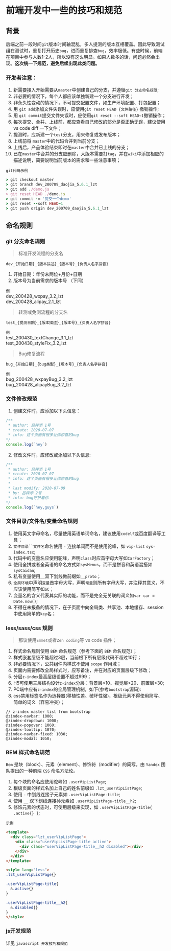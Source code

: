 # 前端开发中一些的技巧和规范

## 背景

后端之前一段时间`git`版本时间轴混乱，多人提测的版本互相覆盖。因此导致测试组在测试时，重复打开历史`bug`，进而重复排查`bug`，效率极低。有些时候，前端在项目中参与人数1-2人，所以没有这么明显。如果人数多的话，问题必然会出现。**这次统一下规范，避免后续出现此类问题。**

### 开发者注意：

1. 新需要接入开始需要从`master`中创建自己的分支，并遵循`git 分支命名规范`;
2. 非必要的情况下，每个人都应该单独新建一个分支进行开发；
3. 非永久性变动的情况下，不可提交配置文件，如生产环境配置、打包配置；
4. 用 `git add`添加文件失误时，应使用`git reset HEAD {文件路径}` 撤销操作;
5. 用 `git commit`提交文件失误时，应使用`git reset --soft HEAD~1`撤销操作；
6. 每次提交、合并、上线前，都应查看自己修改的部分是否正确无误，建议使用 vs code diff 一下文件；
7. 提测时，应新建一个`test`分支，用来修复或发布版本；
8. 上线前将 `master`中的代码合并到当前分支；
9. 上线后，产品体验结束即时在`master`中合并已上线的分支；
10. 已在`master`中合并的分支应删除，大版本需要打`tag`，并在`wiki`中添加相应的描述说明，简要说明当前版本的需求和一些注意事项；

`git代码示例`
``` ruby
> git checkout master
> git branch dev_200709_daojia_5.6.1_lzt
> git add ./demo.js
> git reset HEAD ./demo.js
> git commit -m '提交一个demo'
> git reset --soft HEAD~1
> git push origin dev_200709_daojia_5.6.1_lzt
```

## 命名规则

### git 分支命名规则

> 标准开发流程的分支名

`dev_{开始日期}_{版本描述}_{版本号}_{负责人名字拼音}`

1.  开始日期：年份末两位+月份+日期
2.  版本号为当前需求的版本号
（下同）

`例`  
dev_200428_wxpay_3.2_lzt  
dev_200428_alipay_2.1_lzt

>  转测或免测流程的分支名

`test_{提测日期}_{版本描述}_{版本号}_{负责人名字拼音}`

`例`  
test_200430_textChange_3.1_lzt  
test_200430_styleFix_3.2_lzt

>  Bug修复流程

`bug_{开始日期}_{bug类型}_{版本号}_{负责人名字拼音}`

`例`  
bug_200428_wxpayBug_3.2_lzt  
bug_200428_alipayBug_3.2_lzt

### 文件修改规范

1. 创建文件时，应添加以下头信息：

``` js
/** 
 * author: 吕梓添 1号
 * create: 2020-07-07
 * info: 这个页面有很多让你惊喜的bug
*/
console.log(`hey`)
```
2. 修改文件时，应修改或添加以下头信息:
``` js
/** 
 * author: 吕梓添 1号
 * create: 2020-07-07
 * info: 这个页面有很多让你惊喜的bug
 * 
 * last modify: 2020-07-09
 * by: 吕梓添 2号
 * info: bug守护着你
*/
console.log(`hey,guys`)
```

### 文件目录/文件名/变量命名规则

1. 使用英文字母命名，尽量使用英语单词命名，建议使用`codelf`或百度翻译等工具；
2. `文件目录``文件名`命名使用 `-` 连接单词而不是使用驼峰，如 `vip-list` `sys-index.tsx`;
3. 代码中的变量名应使用驼峰，声明`class`时应首字母大写如`CarFactory`；
4. 使用全拼或者全英语的命名方式如`sysMenus`，而不是拼音和英语混搭如`sysCaidan`;
5. 私有变量使用`__`双下划线做前缀如`__proto`；
6. `全局环境`中声明`变量`首字母大写，声明`常量`则所有字母大写，并注释其意义，不应该使用简写如`SC`；
7. 变量名的含义代表其实际的功能，而不是完全无关联的词义如`var car = Date.now()`;
8. 不得在未报备的情况下，在子页面中向全局类、共享池、本地缓存、session中使用简单的`key`名；

### less/sass/css 规则

> 那议使用`Emmet`或者`Zen coding`等 vs code 插件；

1. 样式命名规则使用 `BEM` 命名规范（参考下面的 `BEM` 命名规范）； 
2. 样式嵌套层级不能超过3层，当前根下所有层级代码不超过10行；
3. 非必要情况下，公共组件内样式不使用 `scope` 作用域；
4. 页面内需要修改全局样式时，应写备注，并在对应的页面层级下修改；
5. 分层`z-index`最高层级设置不超过999；
6. H5可使用三层结构设计`z-index`分层：背景层<10、视觉层<20、前置层<30;
7. PC端中应有`z-index`的全局管理机制，如下(参考`bootstrap`源码):
8. css禁用标签名作为选择器(移植性差、破坏性强)，根级元素不得使用简写、简单的词义（容易冲突）；


``` less
// z-index master list from bootstrap
@zindex-navbar: 1000;
@zindex-dropdown: 1000;
@zindex-popover: 1060;
@zindex-tooltip: 1070;
@zindex-navbar-fixed: 1030;
@zindex-modal: 1050;
```


### BEM 样式命名规范

`Bem` 是块（block）、元素（element）、修饰符（modifier）的简写，由 `Yandex` 团队提出的一种前端 `CSS` 命名方法论。

1. 每个块的命名应使用驼峰如 `.userVipListPage`;
2. 根级页面的样式名加上自己的姓名前缀如 `.lzt_userVipListPage`;
3. 使用 `-` 中划线连接子元素如 `.userVipListPage-title`;
4. 使用 `__` 双下划线连接孙元素如 `.userVipListPage-title__h2`;
5. 修饰元素的状态时，可使用层级来实现，如 ` .userVipListPage-title{ .active{} } `;

`示例`
``` html
<template>
  <div class="lzt_userVipListPage">
    <div class="userVipListPage-title active">
      <div class="userVipListPage-title__h2 disabled"></div>
    </div>
  </div>
</template>
```

``` html
<style lang="less">
.lzt_userVipListPage{}

.userVipListPage-title{
  &.active{}
}

.userVipListPage-title__h2{
  &.disabled{}
}
</style>
```


### js开发规范

详见 `javascript 开发技巧和规范`
